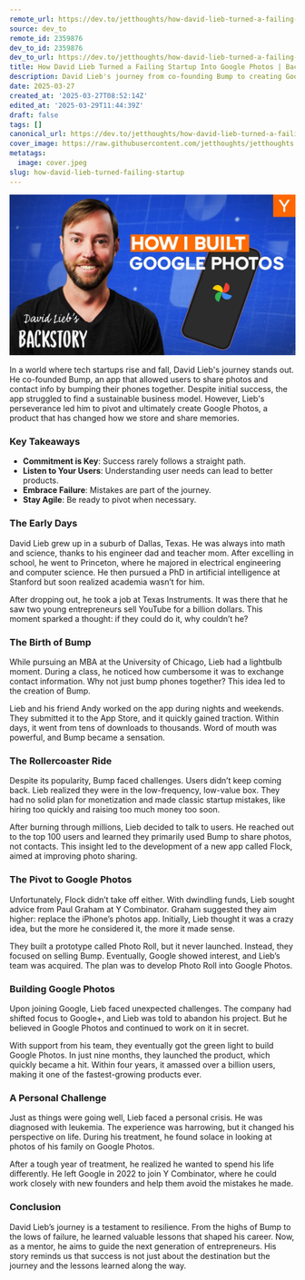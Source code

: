 ```yaml
---
remote_url: https://dev.to/jetthoughts/how-david-lieb-turned-a-failing-startup-into-google-photos-backstory-4864
source: dev_to
remote_id: 2359876
dev_to_id: 2359876
dev_to_url: https://dev.to/jetthoughts/how-david-lieb-turned-a-failing-startup-into-google-photos-backstory-4864
title: How David Lieb Turned a Failing Startup Into Google Photos | Backstory
description: David Lieb's journey from co-founding Bump to creating Google Photos is a story of resilience and innovation. Discover how he navigated failures, learned from users, and ultimately built a product that transformed photo sharing.
date: 2025-03-27
created_at: '2025-03-27T08:52:14Z'
edited_at: '2025-03-29T11:44:39Z'
draft: false
tags: []
canonical_url: https://dev.to/jetthoughts/how-david-lieb-turned-a-failing-startup-into-google-photos-backstory-4864
cover_image: https://raw.githubusercontent.com/jetthoughts/jetthoughts.github.io/master/content/blog/how-david-lieb-turned-failing-startup/cover.jpeg
metatags:
  image: cover.jpeg
slug: how-david-lieb-turned-failing-startup
---
```

[![How David Lieb Turned a Failing Startup Into Google Photos | Backstory](file_0.webp)](https://www.youtube.com/watch?v=CcnwFJqEnxU)

In a world where tech startups rise and fall, David Lieb's journey stands out. He co-founded Bump, an app that allowed users to share photos and contact info by bumping their phones together. Despite initial success, the app struggled to find a sustainable business model. However, Lieb's perseverance led him to pivot and ultimately create Google Photos, a product that has changed how we store and share memories.

### Key Takeaways

*   **Commitment is Key**: Success rarely follows a straight path.
*   **Listen to Your Users**: Understanding user needs can lead to better products.
*   **Embrace Failure**: Mistakes are part of the journey.
*   **Stay Agile**: Be ready to pivot when necessary.

### The Early Days

David Lieb grew up in a suburb of Dallas, Texas. He was always into math and science, thanks to his engineer dad and teacher mom. After excelling in school, he went to Princeton, where he majored in electrical engineering and computer science. He then pursued a PhD in artificial intelligence at Stanford but soon realized academia wasn’t for him.

After dropping out, he took a job at Texas Instruments. It was there that he saw two young entrepreneurs sell YouTube for a billion dollars. This moment sparked a thought: if they could do it, why couldn’t he?

### The Birth of Bump

While pursuing an MBA at the University of Chicago, Lieb had a lightbulb moment. During a class, he noticed how cumbersome it was to exchange contact information. Why not just bump phones together? This idea led to the creation of Bump.

Lieb and his friend Andy worked on the app during nights and weekends. They submitted it to the App Store, and it quickly gained traction. Within days, it went from tens of downloads to thousands. Word of mouth was powerful, and Bump became a sensation.

### The Rollercoaster Ride

Despite its popularity, Bump faced challenges. Users didn’t keep coming back. Lieb realized they were in the low-frequency, low-value box. They had no solid plan for monetization and made classic startup mistakes, like hiring too quickly and raising too much money too soon.

After burning through millions, Lieb decided to talk to users. He reached out to the top 100 users and learned they primarily used Bump to share photos, not contacts. This insight led to the development of a new app called Flock, aimed at improving photo sharing.

### The Pivot to Google Photos

Unfortunately, Flock didn’t take off either. With dwindling funds, Lieb sought advice from Paul Graham at Y Combinator. Graham suggested they aim higher: replace the iPhone’s photos app. Initially, Lieb thought it was a crazy idea, but the more he considered it, the more it made sense.

They built a prototype called Photo Roll, but it never launched. Instead, they focused on selling Bump. Eventually, Google showed interest, and Lieb’s team was acquired. The plan was to develop Photo Roll into Google Photos.

### Building Google Photos

Upon joining Google, Lieb faced unexpected challenges. The company had shifted focus to Google+, and Lieb was told to abandon his project. But he believed in Google Photos and continued to work on it in secret.

With support from his team, they eventually got the green light to build Google Photos. In just nine months, they launched the product, which quickly became a hit. Within four years, it amassed over a billion users, making it one of the fastest-growing products ever.

### A Personal Challenge

Just as things were going well, Lieb faced a personal crisis. He was diagnosed with leukemia. The experience was harrowing, but it changed his perspective on life. During his treatment, he found solace in looking at photos of his family on Google Photos.

After a tough year of treatment, he realized he wanted to spend his life differently. He left Google in 2022 to join Y Combinator, where he could work closely with new founders and help them avoid the mistakes he made.

### Conclusion

David Lieb’s journey is a testament to resilience. From the highs of Bump to the lows of failure, he learned valuable lessons that shaped his career. Now, as a mentor, he aims to guide the next generation of entrepreneurs. His story reminds us that success is not just about the destination but the journey and the lessons learned along the way.
